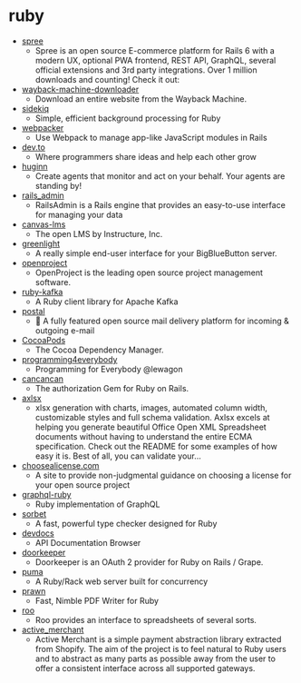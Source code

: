 # ruby
- [spree](https://github.com/spree/spree)
  - Spree is an open source E-commerce platform for Rails 6 with a modern UX, optional PWA frontend, REST API, GraphQL, several official extensions and 3rd party integrations. Over 1 million downloads and counting! Check it out:
- [wayback-machine-downloader](https://github.com/hartator/wayback-machine-downloader)
  - Download an entire website from the Wayback Machine.
- [sidekiq](https://github.com/mperham/sidekiq)
  - Simple, efficient background processing for Ruby
- [webpacker](https://github.com/rails/webpacker)
  - Use Webpack to manage app-like JavaScript modules in Rails
- [dev.to](https://github.com/thepracticaldev/dev.to)
  - Where programmers share ideas and help each other grow
- [huginn](https://github.com/huginn/huginn)
  - Create agents that monitor and act on your behalf. Your agents are standing by!
- [rails_admin](https://github.com/sferik/rails_admin)
  - RailsAdmin is a Rails engine that provides an easy-to-use interface for managing your data
- [canvas-lms](https://github.com/instructure/canvas-lms)
  - The open LMS by Instructure, Inc.
- [greenlight](https://github.com/bigbluebutton/greenlight)
  - A really simple end-user interface for your BigBlueButton server.
- [openproject](https://github.com/opf/openproject)
  - OpenProject is the leading open source project management software.
- [ruby-kafka](https://github.com/zendesk/ruby-kafka)
  - A Ruby client library for Apache Kafka
- [postal](https://github.com/postalhq/postal)
  - 📨 A fully featured open source mail delivery platform for incoming & outgoing e-mail
- [CocoaPods](https://github.com/CocoaPods/CocoaPods)
  - The Cocoa Dependency Manager.
- [programming4everybody](https://github.com/lewagonlisbon/programming4everybody)
  - Programming for Everybody @lewagon
- [cancancan](https://github.com/CanCanCommunity/cancancan)
  - The authorization Gem for Ruby on Rails.
- [axlsx](https://github.com/randym/axlsx)
  - xlsx generation with charts, images, automated column width, customizable styles and full schema validation. Axlsx excels at helping you generate beautiful Office Open XML Spreadsheet documents without having to understand the entire ECMA specification. Check out the README for some examples of how easy it is. Best of all, you can validate your…
- [choosealicense.com](https://github.com/github/choosealicense.com)
  - A site to provide non-judgmental guidance on choosing a license for your open source project
- [graphql-ruby](https://github.com/rmosolgo/graphql-ruby)
  - Ruby implementation of GraphQL
- [sorbet](https://github.com/sorbet/sorbet)
  - A fast, powerful type checker designed for Ruby
- [devdocs](https://github.com/freeCodeCamp/devdocs)
  - API Documentation Browser
- [doorkeeper](https://github.com/doorkeeper-gem/doorkeeper)
  - Doorkeeper is an OAuth 2 provider for Ruby on Rails / Grape.
- [puma](https://github.com/puma/puma)
  - A Ruby/Rack web server built for concurrency
- [prawn](https://github.com/prawnpdf/prawn)
  - Fast, Nimble PDF Writer for Ruby
- [roo](https://github.com/roo-rb/roo)
  - Roo provides an interface to spreadsheets of several sorts.
- [active_merchant](https://github.com/activemerchant/active_merchant)
  - Active Merchant is a simple payment abstraction library extracted from Shopify. The aim of the project is to feel natural to Ruby users and to abstract as many parts as possible away from the user to offer a consistent interface across all supported gateways.
